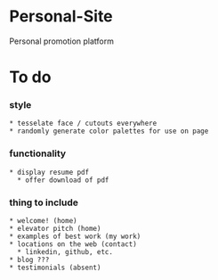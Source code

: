# Personal-Site
Personal promotion platform 

# To do

  ### style
    * tesselate face / cutouts everywhere
    * randomly generate color palettes for use on page
    
  ### functionality
    * display resume pdf
      * offer download of pdf

  ### thing to include
    * welcome! (home)
    * elevator pitch (home)
    * examples of best work (my work)
    * locations on the web (contact)
      * linkedin, github, etc.
    * blog ???
    * testimonials (absent)
